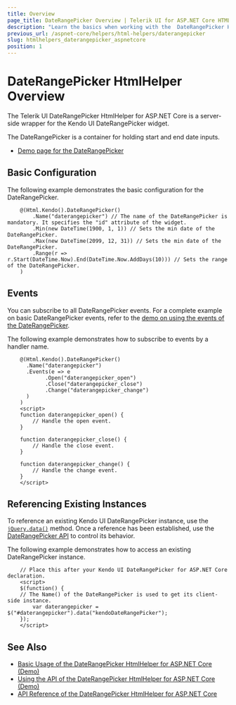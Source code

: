 ```yaml
---
title: Overview
page_title: DateRangePicker Overview | Telerik UI for ASP.NET Core HTML Helpers
description: "Learn the basics when working with the  DateRangePicker HtmlHelper for ASP.NET Core (MVC 6 or ASP.NET Core MVC)."
previous_url: /aspnet-core/helpers/html-helpers/daterangepicker
slug: htmlhelpers_daterangepicker_aspnetcore
position: 1
---
```


# DateRangePicker HtmlHelper Overview

The Telerik UI DateRangePicker HtmlHelper for ASP.NET Core is a server-side wrapper for the Kendo UI DateRangePicker widget.

The DateRangePicker is a container for holding start and end date inputs.

* [Demo page for the DateRangePicker](https://demos.telerik.com/aspnet-core/daterangepicker/index)

## Basic Configuration

The following example demonstrates the basic configuration for the DateRangePicker.

```
    @(Html.Kendo().DateRangePicker()
        .Name("daterangepicker") // The name of the DateRangePicker is mandatory. It specifies the "id" attribute of the widget.
        .Min(new DateTime(1900, 1, 1)) // Sets the min date of the DateRangePicker.
        .Max(new DateTime(2099, 12, 31)) // Sets the min date of the DateRangePicker.
        .Range(r => r.Start(DateTime.Now).End(DateTime.Now.AddDays(10))) // Sets the range of the DateRangePicker.
    )
```

## Events

You can subscribe to all DateRangePicker events. For a complete example on basic DateRangePicker events, refer to the [demo on using the events of the DateRangePicker](https://demos.telerik.com/aspnet-core/daterangepicker/events).

The following example demonstrates how to subscribe to events by a handler name.

```
    @(Html.Kendo().DateRangePicker()
      .Name("daterangepicker")
      .Events(e => e
            .Open("daterangepicker_open")
            .Close("daterangepicker_close")
            .Change("daterangepicker_change")
      )
    )
    <script>
    function daterangepicker_open() {
        // Handle the open event.
    }

    function daterangepicker_close() {
        // Handle the close event.
    }

    function daterangepicker_change() {
        // Handle the change event.
    }
    </script>
```

## Referencing Existing Instances

To reference an existing Kendo UI DateRangePicker instance, use the [`jQuery.data()`](http://api.jquery.com/jQuery.data/) method. Once a reference has been established, use the [DateRangePicker API](/api/daterangepicker) to control its behavior.

The following example demonstrates how to access an existing DateRangePicker instance.

        // Place this after your Kendo UI DateRangePicker for ASP.NET Core declaration.
        <script>
        $(function() {
        // The Name() of the DateRangePicker is used to get its client-side instance.
            var daterangepicker = $("#daterangepicker").data("kendoDateRangePicker");
        });
        </script>

## See Also

* [Basic Usage of the DateRangePicker HtmlHelper for ASP.NET Core (Demo)](https://demos.telerik.com/aspnet-core/daterangepicker/index)
* [Using the API of the DateRangePicker HtmlHelper for ASP.NET Core (Demo)](https://demos.telerik.com/aspnet-core/daterangepicker/api)
* [API Reference of the DateRangePicker HtmlHelper for ASP.NET Core](/api/daterangepicker)
